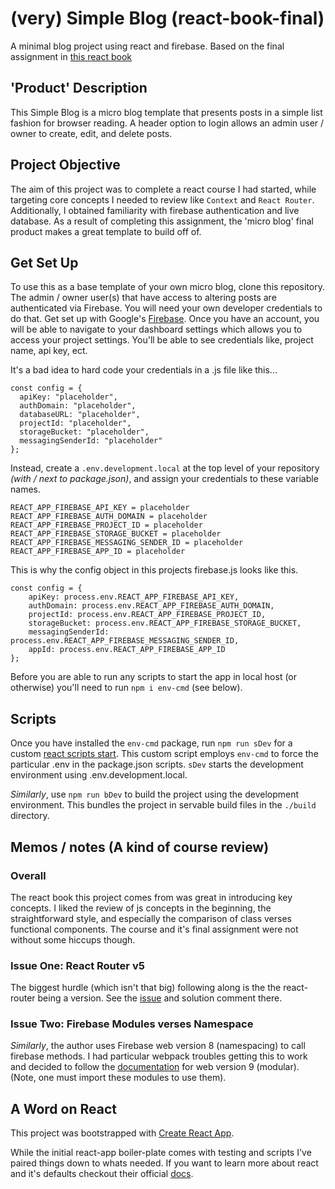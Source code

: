 # (very) Simple Blog (react-book-final)
A minimal blog project using react and firebase. Based on the final assignment in [this react book](https://github.com/zgordon/react-book/tree/master/project)

## 'Product' Description
This Simple Blog is a micro blog template that presents posts in a simple list fashion for browser reading.
A header option to login allows an admin user / owner to create, edit, and delete posts.

## Project Objective
The aim of this project was to complete a react course I had started, while targeting core concepts I needed to review like `Context` and `React Router`. Additionally, I obtained familiarity with firebase authentication and live database. As a result of completing this assignment, the 'micro blog' final product makes a great template to build off of.

## Get Set Up
To use this as a base template of your own micro blog, clone this repository. The admin / owner user(s) that have access to altering posts are authenticated via Firebase. You will need your own developer credentials to do that. Get set up with Google's [Firebase](https://firebase.google.com/).
Once you have an account, you  will be able to navigate to your dashboard settings which allows you to access your project settings. You'll be able to see credentials like, project name, api key, ect. 

It's a bad idea to hard code your credentials in a .js file like this...
```
const config = {
  apiKey: "placeholder",
  authDomain: "placeholder",
  databaseURL: "placeholder",
  projectId: "placeholder",
  storageBucket: "placeholder",
  messagingSenderId: "placeholder"
};
```
Instead, create a `.env.development.local` at the top level of your repository _(with / next to package.json)_, and assign your credentials to these variable names. 
```
REACT_APP_FIREBASE_API_KEY = placeholder
REACT_APP_FIREBASE_AUTH_DOMAIN = placeholder
REACT_APP_FIREBASE_PROJECT_ID = placeholder
REACT_APP_FIREBASE_STORAGE_BUCKET = placeholder
REACT_APP_FIREBASE_MESSAGING_SENDER_ID = placeholder
REACT_APP_FIREBASE_APP_ID = placeholder
``` 
This is why the config object in this projects firebase.js looks like this.
```
const config = {
    apiKey: process.env.REACT_APP_FIREBASE_API_KEY,
    authDomain: process.env.REACT_APP_FIREBASE_AUTH_DOMAIN,
    projectId: process.env.REACT_APP_FIREBASE_PROJECT_ID,
    storageBucket: process.env.REACT_APP_FIREBASE_STORAGE_BUCKET,
    messagingSenderId: process.env.REACT_APP_FIREBASE_MESSAGING_SENDER_ID,
    appId: process.env.REACT_APP_FIREBASE_APP_ID
};
```
Before you are able to run any scripts to start the app in local host (or otherwise) you'll need to run `npm i env-cmd` (see below).

## Scripts
Once you have installed the `env-cmd` package, run `npm run sDev` for a custom [react scripts start](https://blog.logrocket.com/everything-you-need-know-about-react-scripts/). This custom script employs `env-cmd` to force the particular .env in the package.json scripts. `sDev` starts the development environment using .env.development.local.

_Similarly_, use `npm run bDev` to build the project using the development environment. This bundles the project in servable build files in the `./build` directory.

## Memos / notes (A kind of course review)
### Overall 
The react book this project comes from was great in introducing key concepts. I liked the review of js concepts in the beginning, the straightforward style, and especially the comparison of class verses functional components. 
The course and it's final assignment were not without some hiccups though. 

### Issue One: React Router v5
The biggest hurdle (which isn't that big) following along is the the react-router being a version. See the [issue](https://github.com/zgordon/react-book/issues/85) and solution comment there. 

### Issue Two: Firebase Modules verses Namespace 
_Similarly_, the author uses Firebase web version 8 (namespacing) to call firebase methods. I had particular webpack troubles getting this to work and decided to follow the [documentation](https://firebase.google.com/docs/database/web/read-and-write) for web version 9 (modular). (Note, one must import these modules to use them).

## A Word on React

This project was bootstrapped with [Create React App](https://github.com/facebook/create-react-app).

While the initial react-app boiler-plate comes with testing and scripts I've paired things down to whats needed. If you want to learn more about react and it's defaults checkout their official [docs](https://reactjs.org/docs/getting-started.html).
